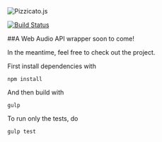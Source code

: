 <img align="center" src="http://www.alemangui.com/index/img/work/pizzicato_horizontal.gif" alt="Pizzicato.js">

[![Build Status](https://travis-ci.org/alemangui/pizzicato.svg?branch=master)](https://travis-ci.org/alemangui/pizzicato)

##A Web Audio API wrapper soon to come!

In the meantime, feel free to check out the project. 

First install dependencies with 
```
npm install
```

And then build with
```
gulp
```

To run only the tests, do 
```
gulp test
```